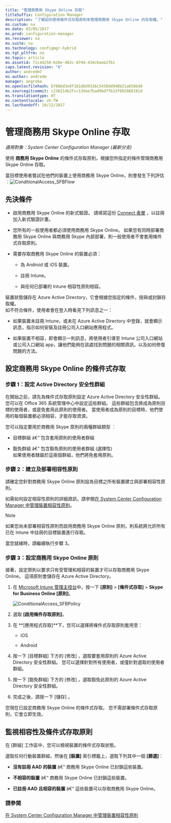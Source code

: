 ```yaml
---
title: "管理商務用 Skype Online 存取"
titleSuffix: Configuration Manager
description: "了解如何使用條件式存取原則來管理商務用 Skype Online 的存取權。"
ms.custom: na
ms.date: 03/05/2017
ms.prod: configuration-manager
ms.reviewer: na
ms.suite: na
ms.technology: configmgr-hybrid
ms.tgt_pltfrm: na
ms.topic: article
ms.assetid: 71c44250-626e-482c-8794-434c6aeb2fb1
caps.latest.revision: "6"
author: andredm7
ms.author: andredm
manager: angrobe
ms.openlocfilehash: b7886d3e8f181d6d9316c5438dd948b21a658648
ms.sourcegitcommit: c236214b2fcc13dae7bad96d7fb33f692868191d
ms.translationtype: HT
ms.contentlocale: zh-TW
ms.lasthandoff: 10/12/2017
---
```

# <a name="manage-skype-for-business-online-access"></a>管理商務用 Skype Online 存取

*適用對象：System Center Configuration Manager (最新分支)*


使用  **商務用 Skype Online** 的條件式存取原則，根據您所指定的條件管理商務用 Skype Online 存取。  


 當目標使用者嘗試在他們的裝置上使用商務用 Skype Online，則會發生下列評估︰![ConditionalAccess&#95;SFBFlow](media/ConditionalAccess_SFBFlow.png)  

## <a name="prerequisites"></a>先決條件  

-   啟用商務用 Skype Online 的新式驗證。 請填寫這份 [Connect 表單](https://connect.microsoft.com/office/Survey/NominationSurvey.aspx?SurveyID=17299&ProgramID=8715) ，以註冊加入新式驗證計畫。  

-   您所有的一般使用者都必須使用商務用 Skype Online。 如果您有同時部署商務用 Skype Online 與商務用 Skype 內部部署，則一般使用者不會套用條件式存取原則。  

-   需要存取商務用 Skype Online 的裝置必須：  

    -   為 Android 或 iOS 裝置。  

    -   註冊 Intune。  

    -   與任何已部署的 Intune 相容性原則相容。  

 裝置狀態儲存在 Azure Active Directory，它會根據您指定的條件，授與或封鎖存取權。  
如不符合條件，使用者會在登入時看見下列訊息之一：  

-   如果裝置未註冊 Intune，或未在 Azure Active Directory 中登錄，就會顯示訊息，指示如何安裝及註冊公司入口網站應用程式。  

-   如果裝置不相容，即會顯示一則訊息，將使用者引導至 Intune 公司入口網站或公司入口網站 app，讓他們能夠在該處找到問題的相關資訊，以及如何修復問題的方法。  

## <a name="configure-conditional-access-for-skype-for-business-online"></a>設定商務用 Skype Online 的條件式存取  

### <a name="step-1-configure-active-directory-security-groups"></a>步驟 1：設定 Active Directory 安全性群組  
 在開始之前，請先為條件式存取原則設定 Azure Active Directory 安全性群組。 您可以在 Office 365 系統管理中心中設定這些群組。 這些群組包含將成為原則目標的使用者，或是免套用此原則的使用者。 當使用者成為原則的目標時，他們使用的每個裝置都必須相容，才能存取資源。  

 您可以指定要用於商務用 Skype 原則的兩種群組類型 ︰  

-   目標群組 â€“ 包含套用原則的使用者群組  

-   豁免群組 â€“ 包含豁免原則的使用者群組 (選擇性)  
    如果使用者隸屬於這兩個群組，他們將免套用原則。  

### <a name="step-2-configure-and-deploy-a-compliance-policy"></a>步驟 2：建立及部署相容性原則  
 請確定您針對商務用 Skype Online 原則設為目標之所有裝置建立與部署相容性原則。  

 如需如何設定相容性原則的詳細資訊，請參閱[在 System Center Configuration Manager 中管理裝置相容性原則](../../protect/deploy-use/device-compliance-policies.md)。  

> [!NOTE]  
>  如果您尚未部署相容性原則而啟用商務用 Skype Online 原則，則系統將允許所有已在 Intune 中註冊的目標裝置進行存取。  

 當您就緒時，請繼續執行步驟 3。  

### <a name="step-3-configure-the-skype-for-business-online-policy"></a>步驟 3：設定商務用 Skype Online 原則  
 接著，設定原則以要求只有受管理和相容的裝置才可以存取商務用 Skype Online。 這項原則會儲存在 Azure Active Directory。  

1.  在 [Microsoft Intune 管理主控台](https://manage.microsoft.com)中，按一下 **[原則]** > **[條件式存取]** > **Skype for Business Online [原則]**。  

     ![ConditionalAccess&#95;SFBPolicy](media/ConditionalAccess_SFBPolicy.png)  

2.  選取 **[啟用條件存取原則]**。  

3.  在 **[應用程式存取]**下，您可以選擇將條件式存取原則套用至：  

    -   iOS  

    -   Android  

4.  按一下 [目標群組] 下方的 [修改]  ，選取要套用原則的 Azure Active Directory 安全性群組。 您可以選擇針對所有使用者，或僅針對選取的使用者群組。  

5.  按一下 [豁免群組] 下方的 [修改]  ，選取豁免此原則的 Azure Active Directory 安全性群組。  

6.  完成之後，請按一下 [儲存] 。  

 您現在已設定商務用 Skype Online 的條件式存取。 您不需部署條件式存取原則，它會立即生效。  

## <a name="monitor-the-compliance-and-conditional-access-policies"></a>監視相容性及條件式存取原則  
 在 [群組] 工作區中，您可以檢視裝置的條件式存取狀態。  

 選取任何行動裝置群組，然後在 **[裝置]** 索引標籤上，選取下列其中一個 **[篩選]**：  

-   **沒有註冊 AAD 的裝置** â€“ 商務用 Skype Online 已封鎖這些裝置。  

-   **不相容的裝置** â€“ 商務用 Skype Online 已封鎖這些裝置。  

-   **已註冊 AAD 且相容的裝置** â€“ 這些裝置可以存取商務用 Skype Online。  

### <a name="see-also"></a>請參閱  

 [在 System Center Configuration Manager 中管理裝置相容性原則](../../protect/deploy-use/device-compliance-policies.md)
